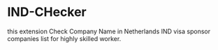 # IND-CHecker
this extension Check Company Name  in Netherlands IND visa sponsor companies list for highly skilled worker.
